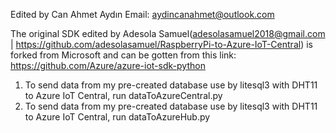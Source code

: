 
Edited by Can Ahmet Aydın Email: aydincanahmet@outlook.com

The original SDK edited by Adesola Samuel(adesolasamuel2018@gmail.com | https://github.com/adesolasamuel/RaspberryPi-to-Azure-IoT-Central) is forked from Microsoft and can be gotten from this link: https://github.com/Azure/azure-iot-sdk-python

1. To send data from my pre-created database use by litesql3 with DHT11 to Azure IoT Central, run dataToAzureCentral.py
2. To send data from my pre-created database use by litesql3 with DHT11 to Azure IoT Central, run dataToAzureHub.py

